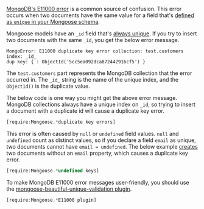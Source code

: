 [MongoDB's E11000 error](https://docs.mongodb.com/manual/core/index-unique/#unique-index-and-missing-field) is a common source of confusion. This error occurs when two documents have the
same value for a field that's [defined as `unique` in your Mongoose schema](https://mongoosejs.com/docs/validation.html#the-unique-option-is-not-a-validator).

Mongoose models have an `_id` field that's [always unique](https://docs.mongodb.com/manual/core/index-single/). If you try to insert two documents with the same `_id`, you get the below error message.

```
MongoError: E11000 duplicate key error collection: test.customers index: _id_
dup key: { : ObjectId('5cc5ea092dca872442916cf5') }
```

The `test.customers` part represents the MongoDB collection that the error occurred in. The `_id_` string is the name of the unique index, and the `ObjectId()` is the duplicate value.

The below code is one way you might get the above error message. MongoDB collections always have a unique index on `_id`, so trying to insert a document
with a duplicate id will cause a duplicate key error.

```javascript
[require:Mongoose.*duplicate key errors]
```

This error is often caused by `null` or `undefined` field values. `null` and `undefined` count as distinct values, so if you declare a field `email` as unique, two documents cannot have `email = undefined`. The below example [creates](https://mongoosejs.com/docs/api.html#model_Model.create) two documents without an `email` property, which causes a duplicate key error.

```javascript
[require:Mongoose.*undefined keys]
```

To make MongoDB E11000 error messages user-friendly, you should use the [mongoose-beautiful-unique-validation plugin](https://www.npmjs.com/package/mongoose-beautiful-unique-validation).

```javascript
[require:Mongoose.*E11000 plugin]
```